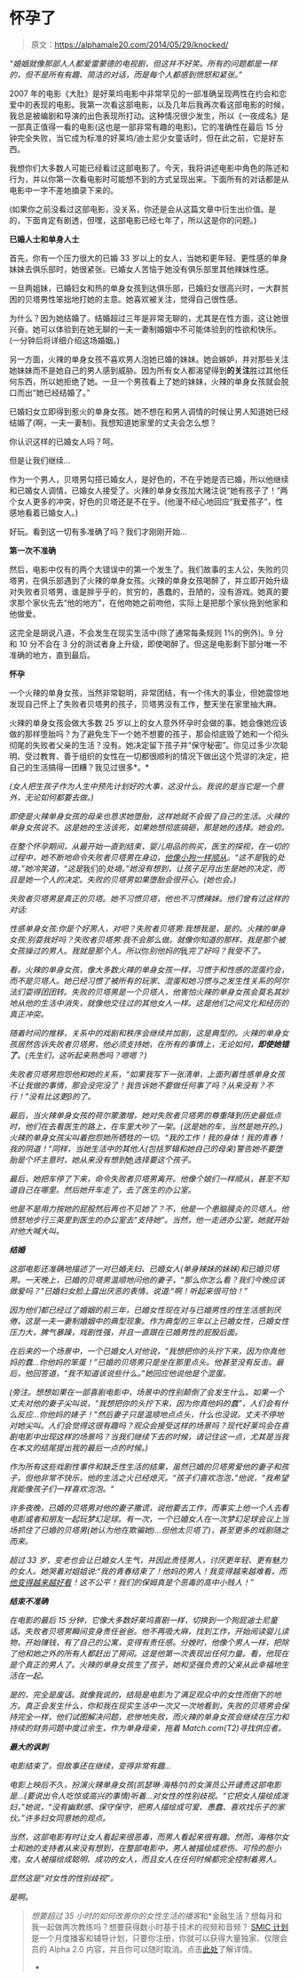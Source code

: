 # 怀孕了

> 原文：<https://alphamale20.com/2014/05/29/knocked/>

*“婚姻就像那部人人都爱雷蒙德的电视剧，但这并不好笑。所有的问题都是一样的，但不是所有有趣、简洁的对话，而是每个人都感到愤怒和紧张。”*

2007 年的电影《大肚》是好莱坞电影中非常罕见的一部准确呈现两性在约会和恋爱中的表现的电影。我第一次看这部电影，以及几年后我再次看这部电影的时候，我总是被编剧和导演的出色表现所打动。这种情况很少发生，所以《一夜成名》是一部真正值得一看的电影(这也是一部非常有趣的电影)。它的准确性在最后 15 分钟完全失败，当它成为标准的好莱坞/迪士尼少女童话时，但在此之前，它是好东西。

我想你们大多数人可能已经看过这部电影了。今天，我将讲述电影中角色的陈述和行为，并以你第一次看电影时可能想不到的方式呈现出来。下面所有的对话都是从电影中一字不差地摘录下来的。

(如果你之前没看过这部电影，没关系，你还是会从这篇文章中衍生出价值。是的，下面肯定有剧透，但嘿，这部电影已经七年了，所以这是你的问题。)

**已婚人士和单身人士**

首先，你有一个压力很大的已婚 33 岁以上的女人，当她和更年轻、更性感的单身妹妹去俱乐部时，她很紧张。已婚女人苦恼于她没有俱乐部里其他辣妹性感。

一旦两姐妹，已婚妇女和热的单身女孩到达俱乐部，已婚妇女很高兴时，一大群贫困的贝塔男性笨拙地打她的主意。她喜欢被关注，觉得自己很性感。

为什么？因为她结婚了。结婚超过三年是非常无聊的，尤其是在性方面，这让她很兴奋。她可以体验到在她无聊的一夫一妻制婚姻中不可能体验到的性欲和快乐。(一分钟后将详细介绍这场婚姻。)

另一方面，火辣的单身女孩不喜欢男人泡她已婚的妹妹。她会嫉妒，并对那些关注她妹妹而不是她自己的男人感到威胁。因为所有女人都渴望得到**的关注**胜过其他任何东西，所以她拒绝了她。一旦一个男孩看上了她的妹妹，火辣的单身女孩就会脱口而出“她已经结婚了。”

已婚妇女立即得到惹火的单身女孩。她不想在和男人调情的时候让男人知道她已经结婚了(啊，一夫一妻制)。我想知道她家里的丈夫会怎么想？

你认识这样的已婚女人吗？呵。

但是让我们继续...

作为一个男人，贝塔男勾搭已婚女人，是好色的，不在乎她是否已婚，所以他继续和已婚女人调情，已婚女人接受了。火辣的单身女孩加大赌注说“她有孩子了！”两个女人更多的冲突，好色的贝塔还是不在乎。(他漫不经心地回应“我爱孩子”，性感地看着已婚女人。)

好玩。看到这一切有多准确了吗？我们才刚刚开始...

**第一次不准确**

然后，电影中仅有的两个大错误中的第一个发生了。我们故事的主人公，失败的贝塔男，在俱乐部遇到了火辣的单身女孩。火辣的单身女孩喝醉了，并立即开始升级对失败者贝塔男，谁是胖乎乎的，贫穷的，愚蠢的，丑陋的，没有游戏。她真的要求那个家伙先去“他的地方”，在他吻她之前吻他，实际上是把那个家伙拖到他家和他做爱。

这完全是胡说八道，不会发生在现实生活中(除了通常每条规则 1%的例外)。9 分和 10 分不会在 3 分的测试者身上升级，即使喝醉了。但这是电影剩下部分唯一不准确的地方，直到最后。

**怀孕**

一个火辣的单身女孩，当然非常聪明，非常团结，有一个伟大的事业，但她震惊地发现自己怀上了失败者贝塔男的孩子，贝塔男没有工作，整天坐在家里抽大麻。

火辣的单身女孩会做大多数 25 岁以上的女人意外怀孕时会做的事。她会像她应该做的那样堕胎吗？为了避免生下一个她不想要的孩子，那会彻底毁了她和一个彻头彻尾的失败者父亲的生活？没有。她决定留下孩子并“保守秘密”。你见过多少次聪明、受过教育、善于组织的女性在一切都很顺利的情况下做出这个荒谬的决定，把自己的生活搞得一团糟？我见过很多*。*

*(女人把生孩子作为人生中预先计划好的大事，这没什么。我说的是当它是一个意外，无论如何都要去做。)*

*即使是火辣单身女孩的母亲也恳求她堕胎，这样她就不会毁了自己的生活。火辣的单身女孩说不。这是她的生活该死，如果她想彻底搞砸，那是她的选择。她会的。*

*在整个怀孕期间，从最开始一直到结束，婴儿用品的购买，医生的探视，在一切的过程中，她不断地命令失败者贝塔男在身边，[他像小狗一样顺从](https://blackdragonblog.com/2012/05/24/why-you-allow-her-to-emasculate-you/ "Pussy Whipped – Why You Allow It")。“这不是*我的*处境，”她冷笑道，“这是*我们的*处境。”她没有想到，让孩子足月出生是她的决定，而且是她一个人的决定。失败的贝塔男如果堕胎会很开心。(她也会。)*

*失败者贝塔男是真正的贝塔。她不习惯贝塔，他也不习惯辣妹。他们曾有过这样的对话:*

*性感单身女孩:你是个好男人，对吧？失败者贝塔男:我想我是，是的。火辣的单身女孩:别耍我好吗？失败者贝塔男:我不会那么做。就像你知道的那样，我是那个被女孩操过的男人。我就是那个人。所以*你*别他妈的*我*完了好吗？我受不了。*

*看，火辣的单身女孩，像大多数火辣的单身女孩一样，习惯于和性感的混蛋约会，而不是贝塔人。她已经习惯了被所有的玩家、混蛋和她习惯与之发生性关系的阿尔法们耍得团团转。失败的贝塔男是一个贝塔人，他害怕火辣的单身女孩会莫名其妙地从他的生活中消失，就像他交往过的其他女人一样。这是他们之间文化和经历的真正冲突。*

*随着时间的推移，关系中的戏剧和秩序会继续并加剧，这是典型的。火辣的单身女孩居然告诉失败者贝塔男，他必须支持她，在所有的事情上，无论如何，**即使她错了**。(先生们，这听起来熟悉吗？嗯嗯？)*

*失败者贝塔男抱怨他和她的关系，“如果我写下一张清单，上面列着性感单身女孩不让我做的事情，那会没完没了！我告诉她不要做任何事了吗？从来没有？不行！”没有比这更β的了。*

*最后，当火辣单身女孩的荷尔蒙激增，她对失败者贝塔男的尊重降到历史最低点时，他们在去看医生的路上，在车里大吵了一架。(这是她的车，当然是她开的。)火辣的单身女孩尖叫着抱怨她所牺牲的一切。“我的工作！我的身体！我的青春！我的阴道！”同样，当她生活中的其他人(包括罗辑和她自己的母亲)警告她不要堕胎是个坏主意时，她从来没有想到*她*选择要这个孩子。*

*最后，她把车停了下来，命令失败者贝塔男离开。他像个娘们一样顺从，甚至不知道自己在哪里。然后她开车走了，去了医生的办公室。*

*他是不是用力按她的屁股然后再也不见她了？不，他是一个患脑膜炎的贝塔人。他愤怒地步行三英里到医生的办公室去“支持她”。当然，他一走进办公室，她就开始对他大喊大叫。*

***结婚***

*这部电影还准确地描述了一对已婚夫妇、已婚女人(单身辣妹的妹妹)和已婚贝塔男。一天晚上，已婚的贝塔男温顺地问他的妻子，“那么你怎么看？我们今晚应该做爱吗？”已婚妇女脸上露出厌恶的表情，说道:“啊！听起来很可怕！”*

*因为他们都已经过了婚姻的前三年，已婚女性现在对与已婚男性的性生活感到厌倦，这是一夫一妻制婚姻中的典型现象。作为典型的三年以上已婚女性，已婚女性压力大，脾气暴躁，戏剧性强，并且一直跟在已婚男性的屁股后面。*

*在后来的一个场景中，一个已婚女人对他说，“我想把你的头拧下来，因为你真他妈的蠢...你他妈的笨蛋！”已婚的贝塔男只是坐在那里点头。他甚至没有反击。最后，他回答道，“我不知道该说些什么。”她回应他说他是个混蛋。*

*(旁注。想想如果在一部喜剧电影中，场景中的性别颠倒了会发生什么。如果一个丈夫对他的妻子尖叫说，“我想把你的头拧下来，因为你真他妈的蠢”，人们会有什么反应...你他妈的婊子！”然后妻子只是温顺地点点头，什么也没说。丈夫不停地对她尖叫。人们会觉得这很有趣吗？观众会接受这样的场景吗？现代好莱坞会在喜剧电影中出现这样的场景吗？当我们继续下去的时候，请记住这一点，尤其是当我在本文的结尾提出我的最后一点的时候。)*

*作为所有这些戏剧性事件和缺乏性生活的结果，虽然已婚的贝塔男爱他的妻子和孩子，但他非常不快乐，他的生活之火已经熄灭。“孩子们喜欢泡泡，”他说，“我希望我能像孩子们一样喜欢泡泡。"*

*许多夜晚，已婚的贝塔男对他的妻子撒谎，说他要去工作，而事实上他一个人去看电影或者和朋友一起玩梦幻足球。有一次，一个已婚女人在一次梦幻足球会议上当场抓住了已婚的贝塔男(她认为他在欺骗她)...但他太贝塔了)，甚至更多的戏剧随之而来。*

*超过 33 岁，变老也会让已婚女人生气，并因此责怪男人，讨厌更年轻、更有魅力的女人。她哭着对姐姐说:“我的青春结束了！他妈的男人！我变得越来越难看，而[他变得越来越好看](https://blackdragonblog.com/2013/09/01/aging-and-the-alpha-male/ "Aging and The Alpha Male")！这不公平！我们的保姆真是个恶毒的高中小贱人！”*

***结束不准确***

*在电影的最后 15 分钟，它像大多数好莱坞喜剧一样，切换到一个狗屁迪士尼童话。失败者贝塔男瞬间变身责任爸爸。他不再吸大麻，找到工作，开始阅读婴儿读物，开始赚钱，有了自己的公寓，变得有责任感。分娩时，他像个男人一样，把除了他和她之外的所有人都赶出了房间。这是他第一次表现出任何力量。看，他现在是个真正的男人了。火辣的单身女孩生了孩子，她和坚强负责的父亲从此幸福地生活在一起。*

*是的，完全是废话。就像我说的，结局是电影为了满足观众中的女性而倒下的地方。真正会发生什么，你和我在现实生活中一次又一次地看到，失败的贝塔男会保持完全一样，他们试图解决问题，悲惨地失败，而火辣的单身女孩会继续在压力和持续的财务问题中度过余生，作为单身母亲，拖着 Match.com(T2)寻找供应者。*

***最大的讽刺***

*电影结束了，但故事还在继续，变得非常有趣...*

*电影上映后不久，扮演火辣单身女孩(凯瑟琳·海格尔)的女演员公开谴责这部电影是...(要说出令人吃惊或高兴的事情)听着...对女性的性别歧视。“它把女人描绘成泼妇，”她说，“没有幽默感、保守保守，把男人描绘成可爱、愚蠢、喜欢找乐子的家伙。”许多妇女同意她的观点。*

*当然，这部电影有时让女人看起来很恶毒，而男人看起来很有趣。然而，海格尔女士和她的支持者从来没有想到，在整部电影中，男人被描绘成悲伤、可怜的胆小鬼，女人被描绘成聪明、成功的女人，而且女人在任何时候都完全控制着男人。*

*显然这是“对女性的性别歧视”。*

*是啊。*

> *想要超过 35 小时的如何改善你的女性生活的播客*和*金融生活？想每月和我一起做两次教练吗？想要获得数小时基于技术的视频和音频？ [SMIC 计划](https://alphamale20.kartra.com/page/vIL17)是一个月度播客和辅导计划，只要你注册，你就可以获得大量独家、仅限会员的 Alpha 2.0 内容，并且你可以随时取消。点击[此处](https://alphamale20.kartra.com/page/vIL17)了解详情。
> 
> *